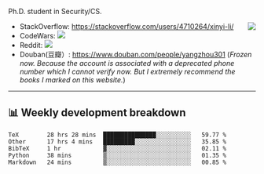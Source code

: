 Ph.D. student in Security/CS.

<img align="right" src="https://github-readme-stats.vercel.app/api?username=li-xin-yi&count_private=true&show_icons=true&hide_title=true&theme=tokyonight" />

- StackOverflow: https://stackoverflow.com/users/4710264/xinyi-li/
- CodeWars: [![](https://www.codewars.com/users/xy-li/badges/micro)](https://www.codewars.com/users/xy-li/)
- Reddit: [![](https://img.shields.io/reddit/user-karma/combined/xy-li?style=social)](https://www.reddit.com/user/xy-li/)
- Douban(豆瓣）: https://www.douban.com/people/yangzhou301  (*Frozen now. Because the account is associated with a deprecated phone number which I cannot verify now. But I extremely recommend the books I marked on this website.*)

---

## 📊 Weekly development breakdown

<!--START_SECTION:waka-->
```text
TeX        28 hrs 28 mins  ███████████████░░░░░░░░░░   59.77 % 
Other      17 hrs 4 mins   █████████░░░░░░░░░░░░░░░░   35.85 % 
BibTeX     1 hr            ▓░░░░░░░░░░░░░░░░░░░░░░░░   02.11 % 
Python     38 mins         ▒░░░░░░░░░░░░░░░░░░░░░░░░   01.35 % 
Markdown   24 mins         ▒░░░░░░░░░░░░░░░░░░░░░░░░   00.85 % 
```
<!--END_SECTION:waka-->
